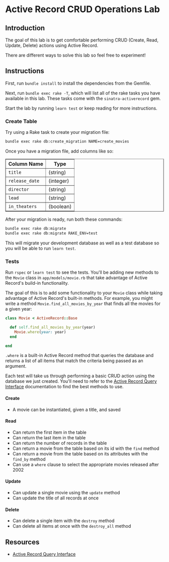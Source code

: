 # Active Record CRUD Operations Lab

## Introduction

The goal of this lab is to get comfortable performing CRUD (Create, Read,
Update, Delete) actions using Active Record.

There are different ways to solve this lab so feel free to experiment!

## Instructions

First, run `bundle install` to install the dependencies from the Gemfile.

Next, run `bundle exec rake -T`, which will list all of the rake tasks you have
available in this lab. These tasks come with the `sinatra-activerecord` gem.

Start the lab by running `learn test` or keep reading for more instructions.

### Create Table

Try using a Rake task to create your migration file:

```sh
bundle exec rake db:create_migration NAME=create_movies
```

Once you have a migration file, add columns like so:

<table border="1" cellpadding="4" cellspacing="0">
  <tr>
    <th>Column Name</th>
    <th>Type</th>
  </tr>
  
  <tr>
    <td><code>title</code></td>
    <td>(string)</td>
  </tr>
  <tr>
    <td><code>release_date</code></td>
    <td>(integer)</td>
  </tr>
  <tr>
    <td><code>director</code></td>
    <td>(string)</td>
  </tr>
  <tr>
    <td><code>lead</code></td>
    <td>(string)</td>
  </tr>
  <tr>
    <td><code>in_theaters</code></td>
    <td>(boolean)</td>
  </tr>
</table>

After your migration is ready, run both these commands:

```sh
bundle exec rake db:migrate
bundle exec rake db:migrate RAKE_ENV=test
```

This will migrate your development database as well as a test database so you
will be able to run `learn test`.

### Tests

Run `rspec` or `learn test` to see the tests. You'll be adding new methods to
the `Movie` class in `app/models/movie.rb` that take advantage of Active
Record's build-in functionality.

The goal of this is to add some functionality to your `Movie` class while taking
advantage of Active Record's built-in methods. For example, you might write a
method `Movie.find_all_movies_by_year` that finds all the movies for a given
year:

```rb
class Movie < ActiveRecord::Base

  def self.find_all_movies_by_year(year)
    Movie.where(year: year)
  end

end
```

`.where` is a built-in Active Record method that queries the database and
returns a list of all items that match the criteria being passed as an argument.

Each test will take us through performing a basic CRUD action using the database
we just created. You'll need to refer to the
[Active Record Query Interface][querying] documentation to find the best methods
to use.

#### Create

- A movie can be instantiated, given a title, and saved

#### Read

- Can return the first item in the table
- Can return the last item in the table
- Can return the number of records in the table
- Can return a movie from the table based on its id with the `find` method
- Can return a movie from the table based on its attributes with the
  `find_by` method
- Can use a `where` clause to select the appropriate movies released after 2002

#### Update

- Can update a single movie using the `update` method
- Can update the title of all records at once

#### Delete

- Can delete a single item with the `destroy` method
- Can delete all items at once with the `destroy_all` method

## Resources

- [Active Record Query Interface][querying]

[querying]: https://guides.rubyonrails.org/active_record_querying.html
